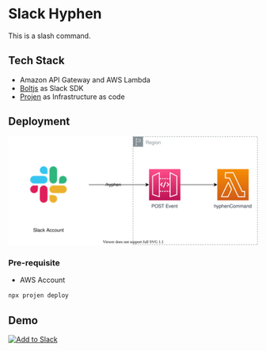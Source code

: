 # Slack Hyphen

This is a slash command.

## Tech Stack

- Amazon API Gateway and AWS Lambda
- [Boltjs](https://slack.dev/bolt-js/tutorial/getting-started) as Slack SDK
- [Projen](https://github.com/projen/projen) as Infrastructure as code

## Deployment

![Architecture](.drawio/architecture.drawio.svg)

### Pre-requisite

- AWS Account

```bash
npx projen deploy
```

## Demo

<a href="https://slack.com/oauth/v2/authorize?client_id=3646067385254.4086174160645&scope=commands&user_scope="><img alt="Add to Slack" height="40" width="139" src="https://platform.slack-edge.com/img/add_to_slack.png" srcSet="https://platform.slack-edge.com/img/add_to_slack.png 1x, https://platform.slack-edge.com/img/add_to_slack@2x.png 2x" /></a>